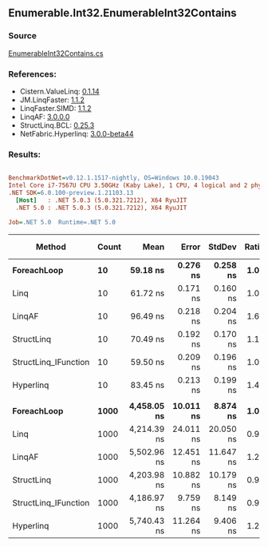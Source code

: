 ﻿## Enumerable.Int32.EnumerableInt32Contains

### Source
[EnumerableInt32Contains.cs](../LinqBenchmarks/Enumerable/Int32/EnumerableInt32Contains.cs)

### References:
- Cistern.ValueLinq: [0.1.14](https://www.nuget.org/packages/Cistern.ValueLinq/0.1.14)
- JM.LinqFaster: [1.1.2](https://www.nuget.org/packages/JM.LinqFaster/1.1.2)
- LinqFaster.SIMD: [1.1.2](https://www.nuget.org/packages/LinqFaster.SIMD/1.0.3)
- LinqAF: [3.0.0.0](https://www.nuget.org/packages/LinqAF/3.0.0.0)
- StructLinq.BCL: [0.25.3](https://www.nuget.org/packages/StructLinq.BCL/0.25.3)
- NetFabric.Hyperlinq: [3.0.0-beta44](https://www.nuget.org/packages/NetFabric.Hyperlinq/3.0.0-beta44)

### Results:
``` ini

BenchmarkDotNet=v0.12.1.1517-nightly, OS=Windows 10.0.19043
Intel Core i7-7567U CPU 3.50GHz (Kaby Lake), 1 CPU, 4 logical and 2 physical cores
.NET SDK=6.0.100-preview.1.21103.13
  [Host]   : .NET 5.0.3 (5.0.321.7212), X64 RyuJIT
  .NET 5.0 : .NET 5.0.3 (5.0.321.7212), X64 RyuJIT

Job=.NET 5.0  Runtime=.NET 5.0  

```
|               Method | Count |        Mean |     Error |    StdDev | Ratio |  Gen 0 | Gen 1 | Gen 2 | Allocated |
|--------------------- |------ |------------:|----------:|----------:|------:|-------:|------:|------:|----------:|
|          **ForeachLoop** |    **10** |    **59.18 ns** |  **0.276 ns** |  **0.258 ns** |  **1.00** | **0.0191** |     **-** |     **-** |      **40 B** |
|                 Linq |    10 |    61.72 ns |  0.171 ns |  0.160 ns |  1.04 | 0.0191 |     - |     - |      40 B |
|               LinqAF |    10 |    96.49 ns |  0.218 ns |  0.204 ns |  1.63 | 0.0191 |     - |     - |      40 B |
|           StructLinq |    10 |    70.49 ns |  0.192 ns |  0.170 ns |  1.19 | 0.0305 |     - |     - |      64 B |
| StructLinq_IFunction |    10 |    59.50 ns |  0.209 ns |  0.196 ns |  1.01 | 0.0191 |     - |     - |      40 B |
|            Hyperlinq |    10 |    83.45 ns |  0.213 ns |  0.199 ns |  1.41 | 0.0191 |     - |     - |      40 B |
|                      |       |             |           |           |       |        |       |       |           |
|          **ForeachLoop** |  **1000** | **4,458.05 ns** | **10.011 ns** |  **8.874 ns** |  **1.00** | **0.0153** |     **-** |     **-** |      **40 B** |
|                 Linq |  1000 | 4,214.39 ns | 24.011 ns | 20.050 ns |  0.95 | 0.0153 |     - |     - |      40 B |
|               LinqAF |  1000 | 5,502.96 ns | 12.451 ns | 11.647 ns |  1.23 | 0.0153 |     - |     - |      40 B |
|           StructLinq |  1000 | 4,203.98 ns | 10.882 ns | 10.179 ns |  0.94 | 0.0305 |     - |     - |      64 B |
| StructLinq_IFunction |  1000 | 4,186.97 ns |  9.759 ns |  8.149 ns |  0.94 | 0.0153 |     - |     - |      40 B |
|            Hyperlinq |  1000 | 5,740.43 ns | 11.264 ns |  9.406 ns |  1.29 | 0.0153 |     - |     - |      40 B |
